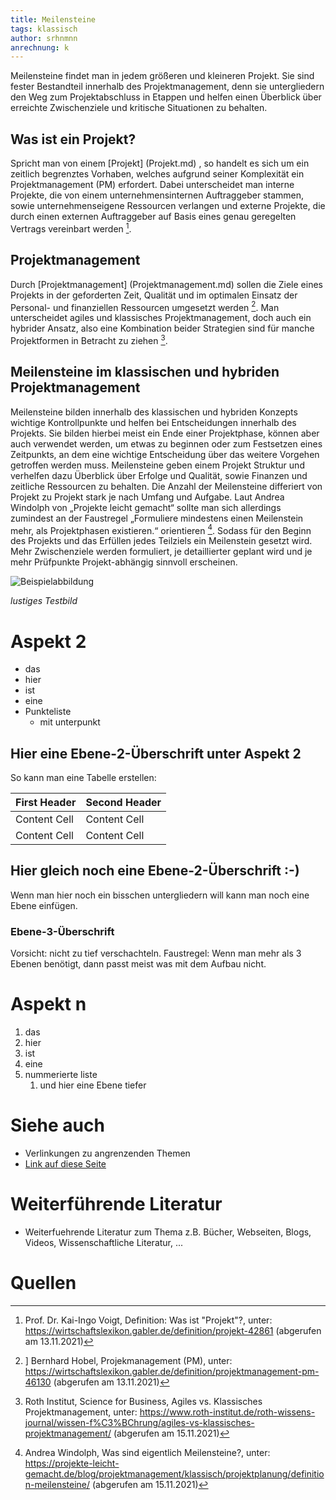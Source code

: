 ```yaml
---
title: Meilensteine
tags: klassisch
author: srhnmnn
anrechnung: k
---
```


Meilensteine findet man in jedem größeren und kleineren Projekt. 
Sie sind fester Bestandteil innerhalb des Projektmanagement, denn sie untergliedern den Weg zum Projektabschluss 
in Etappen und helfen einen Überblick über erreichte Zwischenziele und kritische Situationen zu behalten.


## Was ist ein Projekt?

Spricht man von einem [Projekt] (Projekt.md) , so handelt es sich um ein zeitlich begrenztes Vorhaben, 
welches aufgrund seiner Komplexität ein Projektmanagement (PM) erfordert. 
Dabei unterscheidet man interne Projekte, die von einem unternehmensinternen Auftraggeber stammen, 
sowie unternehmenseigene Ressourcen verlangen und externe Projekte, die durch einen externen Auftraggeber
auf Basis eines genau geregelten Vertrags vereinbart werden [^1].

## Projektmanagement

Durch [Projektmanagement] (Projektmanagement.md) sollen die Ziele eines Projekts in der geforderten Zeit, Qualität und im optimalen 
Einsatz der Personal- und finanziellen Ressourcen umgesetzt werden [^2]. Man unterscheidet agiles und 
klassisches Projektmanagement, doch auch ein hybrider Ansatz, also eine Kombination beider Strategien sind 
für manche Projektformen in Betracht zu ziehen [^3]. 

## Meilensteine im klassischen und hybriden Projektmanagement


Meilensteine bilden innerhalb des klassischen und hybriden Konzepts wichtige Kontrollpunkte 
und helfen bei Entscheidungen innerhalb des Projekts. Sie bilden hierbei meist ein Ende einer Projektphase, 
können aber auch verwendet werden, um etwas zu beginnen oder zum Festsetzen eines Zeitpunkts, 
an dem eine wichtige Entscheidung über das weitere Vorgehen getroffen werden muss. 
Meilensteine geben einem Projekt Struktur und verhelfen dazu Überblick über Erfolge und Qualität, 
sowie Finanzen und zeitliche Ressourcen zu behalten. Die Anzahl der Meilensteine differiert von Projekt 
zu Projekt stark je nach Umfang und Aufgabe. Laut Andrea Windolph von „Projekte leicht gemacht“ sollte man sich 
allerdings zumindest an der Faustregel „Formuliere mindestens einen Meilenstein mehr, als Projektphasen existieren.“ 
orientieren [^4]. Sodass für den Beginn des Projekts und das Erfüllen jedes Teilziels ein Meilenstein gesetzt wird. 
Mehr Zwischenziele werden formuliert, je detaillierter geplant wird und je mehr Prüfpunkte Projekt-abhängig sinnvoll erscheinen.

 



![Beispielabbildung](Meilensteine/test-file.jpg)

*lustiges Testbild*

# Aspekt 2

* das
* hier 
* ist
* eine 
* Punkteliste
  - mit unterpunkt

## Hier eine Ebene-2-Überschrift unter Aspekt 2

So kann man eine Tabelle erstellen:

| First Header  | Second Header |
| ------------- | ------------- |
| Content Cell  | Content Cell  |
| Content Cell  | Content Cell  |

## Hier gleich noch eine Ebene-2-Überschrift :-)

Wenn man hier noch ein bisschen untergliedern will kann man noch eine Ebene einfügen.

### Ebene-3-Überschrift

Vorsicht: nicht zu tief verschachteln. Faustregel: Wenn man mehr als 3 
Ebenen benötigt, dann passt meist was mit dem Aufbau nicht.

# Aspekt n

1. das
2. hier 
4. ist 
4. eine
7. nummerierte liste
   1. und hier eine Ebene tiefer


# Siehe auch

* Verlinkungen zu angrenzenden Themen
* [Link auf diese Seite](Meilensteine.md)

# Weiterführende Literatur

* Weiterfuehrende Literatur zum Thema z.B. Bücher, Webseiten, Blogs, Videos, Wissenschaftliche Literatur, ...

# Quellen

[^1]: Prof. Dr. Kai-Ingo Voigt, Definition: Was ist "Projekt"?, unter:
https://wirtschaftslexikon.gabler.de/definition/projekt-42861 (abgerufen am 13.11.2021)
[^2]: ] Bernhard Hobel, Projekmanagement (PM), unter: https://wirtschaftslexikon.gabler.de/definition/projektmanagement-pm-46130 (abgerufen am 13.11.2021)
[^3]: Roth Institut, Science for Business, Agiles vs. Klassisches Projektmanagement, unter: https://www.roth-institut.de/roth-wissens-journal/wissen-f%C3%BChrung/agiles-vs-klassisches-projektmanagement/ (abgerufen am 15.11.2021)
[^4]: Andrea Windolph, Was sind eigentlich Meilensteine?, unter: https://projekte-leicht-gemacht.de/blog/projektmanagement/klassisch/projektplanung/definition-meilensteine/ (abgerufen am 15.11.2021)

